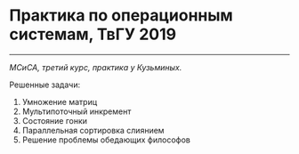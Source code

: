 # Практика по операционным системам, ТвГУ 2019
---------------

*МСиСА, третий курс, практика у Кузьминых.*

Решенные задачи:
1. Умножение матриц
2. Мультипоточный инкремент
3. Состояние гонки
4. Параллельная сортировка слиянием
5. Решение проблемы обедающих философов
